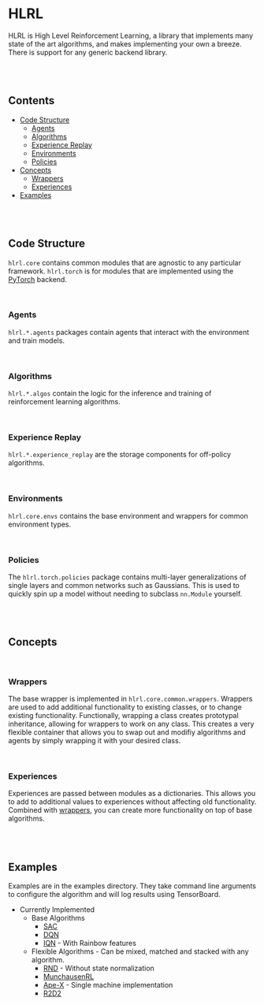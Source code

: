 # HLRL

HLRL is High Level Reinforcement Learning, a library that implements many state of the art algorithms, and makes implementing your own a breeze. There is support for any generic backend library.

<br />
<br />

## Contents
- [Code Structure](#code-structure)
    - [Agents](#agents)
    - [Algorithms](#algorithms)
    - [Experience Replay](#experience-replay)
    - [Environments](#environments)
    - [Policies](#policies)
- [Concepts](#concepts)
    - [Wrappers](#wrappers)
    - [Experiences](#experiences)
- [Examples](#examples)

<br />
<br />

## Code Structure

`hlrl.core` contains common modules that are agnostic to any particular framework. `hlrl.torch` is for modules that are implemented using the [PyTorch](https://github.com/pytorch/pytorch) backend.

<br />

### Agents

`hlrl.*.agents` packages contain agents that interact with the environment and train models.

<br />

### Algorithms

`hlrl.*.algos` contain the logic for the inference and training of reinforcement learning algorithms.

<br />

### Experience Replay

`hlrl.*.experience_replay` are the storage components for off-policy algorithms.

<br />

### Environments

`hlrl.core.envs` contains the base environment and wrappers for common environment types.

<br />

### Policies

The `hlrl.torch.policies` package contains multi-layer generalizations of single layers and common networks such as Gaussians. This is used to quickly spin up a model without needing to subclass `nn.Module` yourself.

<br />
<br />

## Concepts

<br />

### Wrappers

The base wrapper is implemented in `hlrl.core.common.wrappers`. Wrappers are used to add additional functionality to existing classes, or to change existing functionality. Functionally, wrapping a class creates prototypal inheritance, allowing for wrappers to work on any class. This creates a very flexible container that allows you to swap out and modifiy algorithms and agents by simply wrapping it with your desired class.

<br />

### Experiences

Experiences are passed between modules as a dictionaries. This allows you to add to additional values to experiences without affecting old functionality. Combined with [wrappers](#wrappers), you can create more functionality on top of base algorithms.

<br />
<br />

## Examples

Examples are in the examples directory. They take command line arguments to configure the algorithm and will log results using TensorBoard.

- Currently Implemented
    - Base Algorithms
        - [SAC](https://arxiv.org/abs/1801.01290)
        - [DQN](https://arxiv.org/abs/1312.5602)
        - [IQN](https://arxiv.org/abs/1806.06923) - With Rainbow features
    - Flexible Algorithms - Can be mixed, matched and stacked with any algorithm.
        - [RND](https://arxiv.org/abs/1810.12894) - Without state normalization
        - [MunchausenRL](https://arxiv.org/abs/2007.14430)
        - [Ape-X](https://arxiv.org/abs/1803.00933) - Single machine implementation
        - [R2D2](https://openreview.net/forum?id=r1lyTjAqYX)
